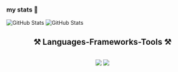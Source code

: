 ### my stats 👋

![GitHub Stats](https://github-readme-stats.vercel.app/api?username=khantnhl&theme=dark&show_icons=true&hide_border=true&count_private=true)
![GitHub Stats](https://github-readme-stats.vercel.app/api/top-langs/?username=khantnhl&theme=dark&show_icons=true&hide_border=true&layout=compact)

<h2 align="center">⚒️ Languages-Frameworks-Tools ⚒️</h2>
<br/>
<div align="center">
    <img src="https://skillicons.dev/icons?i=cpp,c,python,react,html,css,vscode,github,bootstrap,git,r" />
    <img src="https://skillicons.dev/icons?i=nodejs,javascript,express,firebase,mysql,postgresql,java,arduino" />
</div>

<br/>
